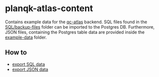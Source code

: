 # planqk-atlas-content

Contains example data for the [qc-atlas](https://github.com/UST-QuAntiL/qc-atlas) backend. SQL files found in the [SQL/backup-files](example-data/SQL/backup-files) folder can be imported to the Postgres DB.
Furthermore, JSON files, containing the Postgres table data are provided inside the [example-data](example-data) folder.

## How to
- [export SQL data](docs/SQLExport.md)
- [export JSON data](docs/JSONExport.md)